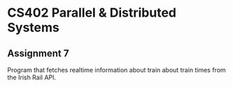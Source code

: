# CS402 Parallel &amp; Distributed Systems

## Assignment 7
Program that fetches realtime information about train about train times from the Irish Rail API.
